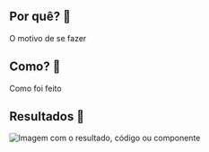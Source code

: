 ## Por quê? 🤔

O motivo de se fazer

## Como? 📃

Como foi feito

## Resultados 👀

![Imagem com o resultado, código ou componente]()
